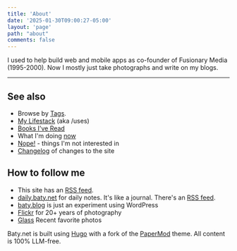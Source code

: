```yaml
---
title: 'About'
date: '2025-01-30T09:00:27-05:00'
layout: 'page'
path: "about"
comments: false
---
```



I used to help build web and mobile apps as co-founder of Fusionary Media (1995-2000). Now I mostly just take photographs and write on my blogs.

* * *

## See also

- Browse by [Tags](/tags).
- [My Lifestack](/lifestack) (aka /uses)
- [Books I've Read](https://jackbaty.com/books)
- What I'm doing [now](/now)
- [Nope!](/nope) - things I'm not interested in
- [Changelog](/changelog) of changes to the site

## How to follow me

- This site has an [RSS feed](https://baty.net/index.xml).
- [daily.baty.net](https://daily.baty.net) for daily notes. It's like a journal. There's an [RSS feed](https://daily.baty.net/feed).
- [baty.blog](https://baty.blog) is just an experiment using WordPress
- [Flickr](https://flickr.com/photos/jbaty) for 20+ years of photography
- [Glass](https://glass.photo/jbaty) Recent favorite photos

Baty.net is built using [Hugo](https://getkirby.com/) with a fork of the [PaperMod](https://github.com/adityatelange/hugo-PaperMod) theme. All content is 100% LLM-free.
